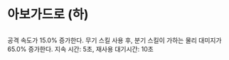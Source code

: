 # 아보가드로 (하)

##

공격 속도가 15.0% 증가한다. 무기 스킬 사용 후, 분기 스킬이 가하는 물리 대미지가 65.0% 증가한다. 지속 시간: 5초, 재사용 대기시간: 10초

